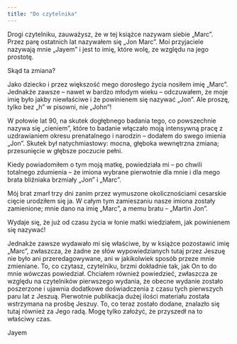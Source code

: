 ```yaml
---
title: "Do czytelnika"
---
```


Drogi czytelniku, zauważysz, że w tej książce nazywam siebie „Marc”. Przez parę ostatnich lat nazywałem się „Jon Marc”. Moi przyjaciele nazywają mnie „Jayem” i jest to imię, które wolę, ze względu na jego prostotę.

Skąd ta zmiana?

Jako dziecko i przez większość mego dorosłego życia nosiłem imię „Marc”. Jednakże zawsze – nawet w bardzo młodym wieku – odczuwałem, że moje imię było jakby niewłaściwe i że powinienem się nazywać „Jon”. Ale proszę, tylko bez „h” w pisowni, nie „John”!

W połowie lat 90, na skutek dogłębnego badania tego, co powszechnie nazywa się „cieniem”, które to badanie włączało moją intensywną pracę z uzdrawianiem okresu prenatalnego i narodzin – dodałem do swego imienia „Jon”. Skutek był natychmiastowy: mocna, głęboka wewnętrzna zmiana; przesunięcie w głębsze poczucie pełni.

Kiedy powiadomiłem o tym moją matkę, powiedziała mi – po chwili totalnego zdumienia – że imiona wybrane pierwotnie dla mnie i dla mego brata bliźniaka brzmiały „Jon” i „Marc”.

Mój brat zmarł trzy dni zanim przez wymuszone okolicznościami cesarskie cięcie urodziłem się ja. W całym tym zamieszaniu nasze imiona zostały zamienione; mnie dano na imię „Marc”, a memu bratu – „Martin Jon”.

Wydaje się, że już od czasu życia w łonie matki wiedziałem, jak powinienem się nazywać!

Jednakże zawsze wydawało mi się właściwe, by w książce pozostawić imię „Marc”, zwłaszcza, że żadne ze słów wypowiedzianych tutaj przez Jeszuę nie było ani przeredagowywane, ani w jakikolwiek sposób przeze mnie zmieniane. To, co czytasz, czytelniku, brzmi dokładnie tak, jak On to do mnie wówczas powiedział.
Chciałem również powiedzieć, zwłaszcza ze względu na czytelników pierwszego wydania, że obecne wydanie zostało poszerzone i ujawnia dodatkowe doświadczenia z czasu tych pierwszych paru lat z Jeszuą. Pierwotnie publikacja dużej ilości materiału została wstrzymana na prośbę Jeszuy. To, co teraz zostało dodane, znalazło się tutaj również za Jego radą. Mogę tylko założyć, że przyszedł na to właściwy czas.

Jayem

